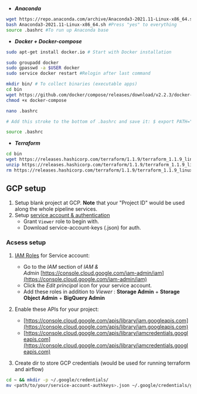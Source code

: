 - ***Anaconda***
```bash 
wget https://repo.anaconda.com/archive/Anaconda3-2021.11-Linux-x86_64.sh #Check for newer release
bash Anaconda3-2021.11-Linux-x86_64.sh #Press "yes" to everything
source .bashrc #To run up Anaconda base
```
- ***Docker + Docker-compose***
```bash
sudo apt-get install docker.io # Start with Docker installation

sudo groupadd docker
sudo gpasswd -a $USER docker
sudo service docker restart #Relogin after last command
```
```bash
mkdir bin/ # To collect binaries (executable apps)
cd bin
wget https://github.com/docker/compose/releases/download/v2.2.3/docker-compose-linux-x86_64 -O docker-compose
chmod +x docker-compose

nano .bashrc

# Add this stroke to the bottom of .bashrc and save it: $ export PATH="${HOME}/bin:${PATH}"

source .bashrc
```
- ***Terraform***
```bash
cd bin
wget https://releases.hashicorp.com/terraform/1.1.9/terraform_1.1.9_linux_amd64.zip #Check for newer release
unzip https://releases.hashicorp.com/terraform/1.1.9/terraform_1.1.9_linux_amd64.zip
rm https://releases.hashicorp.com/terraform/1.1.9/terraform_1.1.9_linux_amd64.zip
```

## GCP setup
1. Setup blank project at GCP. 
   **Note** that your "Project ID" would be used along the whole pipeline services. 
2. Setup [service account & authentication](https://cloud.google.com/docs/authentication/getting-started)
	-   Grant `Viewer` role to begin with.
	-   Download service-account-keys (.json) for auth.

### Acsess setup
1.  [IAM Roles](https://cloud.google.com/storage/docs/access-control/iam-roles) for Service account:
    -   Go to the _IAM_ section of _IAM & Admin_ [https://console.cloud.google.com/iam-admin/iam](https://console.cloud.google.com/iam-admin/iam)
    -   Click the _Edit principal_ icon for your service account.
    -   Add these roles in addition to _Viewer_ : **Storage Admin** + **Storage Object Admin** + **BigQuery Admin**
2.  Enable these APIs for your project:
    
    -   [https://console.cloud.google.com/apis/library/iam.googleapis.com](https://console.cloud.google.com/apis/library/iam.googleapis.com)
    - [https://console.cloud.google.com/apis/library/iamcredentials.googleapis.com](https://console.cloud.google.com/apis/library/iamcredentials.googleapis.com)
3. Create dir to store GCP credentials (would be used for running terraform and airflow)
```bash
cd ~ && mkdir -p ~/.google/credentials/
mv <path/to/your/service-account-authkeys>.json ~/.google/credentials/google_credentials.json
```
